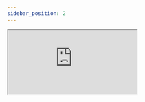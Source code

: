 ```yaml
---
sidebar_position: 2
---
```


<iframe src="https://codesandbox.io/embed/github/open-tech-world/react-form/tree/main/examples/Checkboxes+Form?fontsize=14&hidenavigation=1&module=%2FApp.js&theme=dark" style={{width: "100%", height: "500px", border: "0", borderRadius: "4px", overflow: "hidden"}} title="@open-tech-world/react-form-checkboxes-form" allow="accelerometer; ambient-light-sensor; camera; encrypted-media; geolocation; gyroscope; hid; microphone; midi; payment; usb; vr; xr-spatial-tracking" sandbox="allow-forms allow-modals allow-popups allow-presentation allow-same-origin allow-scripts" ></iframe>

